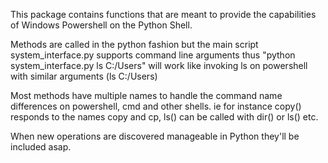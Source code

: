 This package contains functions that are meant to provide the capabilities
of Windows Powershell on the Python Shell.

Methods are called in the python fashion but the main script system_interface.py supports
command line arguments thus "python system_interface.py ls C:/Users" will work like
invoking ls on powershell with similar arguments (ls C:/Users)


Most methods have multiple names to handle the command name differences on powershell,
cmd and other shells. ie for instance copy() responds to the names copy and cp, ls() can
be called with dir() or ls() etc.

When new operations are discovered manageable in Python they'll be included asap.